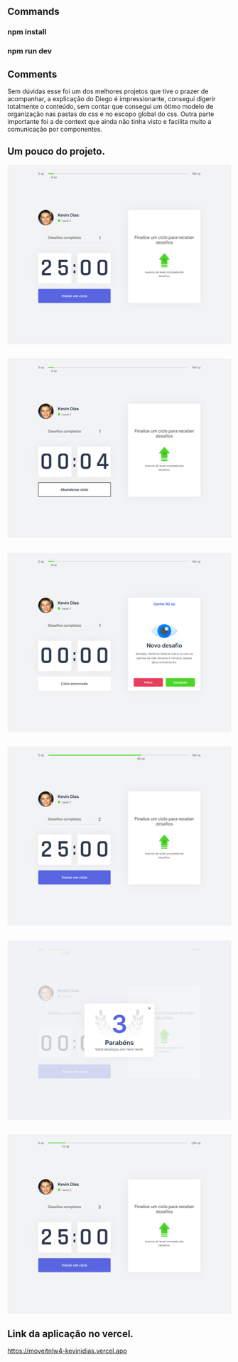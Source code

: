 
## Commands

### npm install
### npm run dev

## Comments

Sem dúvidas esse foi um dos melhores projetos que tive o prazer de acompanhar, a explicação do Diego é impressionante, consegui digerir totalmente o conteúdo, sem contar que consegui um ótimo modelo de organização nas pastas do css e no escopo global do css. Outra parte importante foi a de context que ainda não tinha visto e facilita muito a comunicação por componentes.

## Um pouco do projeto.
![P1](https://github.com/kevinidias/nlw4/blob/eb0c74e348b4ef1c7326e87e474d126887fc272a/p1.png)

##

![P2](https://github.com/kevinidias/nlw4/blob/eb0c74e348b4ef1c7326e87e474d126887fc272a/p2.png)

##

![P3](https://github.com/kevinidias/nlw4/blob/eb0c74e348b4ef1c7326e87e474d126887fc272a/p3.png)

##

![P4](https://github.com/kevinidias/nlw4/blob/eb0c74e348b4ef1c7326e87e474d126887fc272a/p4.png)

##

![P5](https://github.com/kevinidias/nlw4/blob/eb0c74e348b4ef1c7326e87e474d126887fc272a/p5.png)

##

![P6](https://github.com/kevinidias/nlw4/blob/eb0c74e348b4ef1c7326e87e474d126887fc272a/p6.png)


## Link da aplicação no vercel.
https://moveitnlw4-kevinidias.vercel.app

